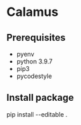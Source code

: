 # Calamus

## Prerequisites

- pyenv
- python 3.9.7
- pip3
- pycodestyle

## Install package
pip install --editable .